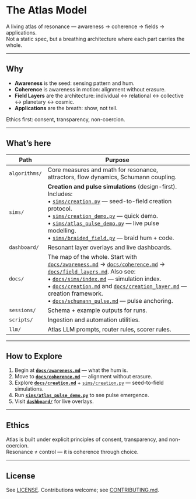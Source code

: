 # The Atlas Model  

A living atlas of resonance — awareness → coherence → fields → applications.  
Not a static spec, but a breathing architecture where each part carries the whole.  

---

## Why  

- **Awareness** is the seed: sensing pattern and hum.  
- **Coherence** is awareness in motion: alignment without erasure.  
- **Field Layers** are the architecture: individual ↔ relational ↔ collective ↔ planetary ↔ cosmic.  
- **Applications** are the breath: show, not tell.  

Ethics first: consent, transparency, non-coercion.  

---

## What’s here  

| Path | Purpose |
|------|---------|
| `algorithms/` | Core measures and math for resonance, attractors, flow dynamics, Schumann coupling. |
| `sims/` | **Creation and pulse simulations** (design-first). Includes:<br>• [`sims/creation.py`](sims/creation.py) — seed-to-field creation protocol.<br>• [`sims/creation_demo.py`](sims/creation_demo.py) — quick demo.<br>• [`sims/atlas_pulse_demo.py`](sims/atlas_pulse_demo.py) — live pulse modelling.<br>• [`sims/braided_field.py`](sims/braided_field.py) — braid hum + code. |
| `dashboard/` | Resonant layer overlays and live dashboards. |
| `docs/` | The map of the whole. Start with [`docs/awareness.md`](docs/awareness.md) → [`docs/coherence.md`](docs/coherence.md) → [`docs/field_layers.md`](docs/field_layers.md). Also see:<br>• [`docs/sims/index.md`](docs/sims/index.md) — simulation index.<br>• [`docs/creation.md`](docs/creation.md) and [`docs/creation_layer.md`](docs/creation_layer.md) — creation framework.<br>• [`docs/schumann_pulse.md`](docs/schumann_pulse.md) — pulse anchoring. |
| `sessions/` | Schema + example outputs for runs. |
| `scripts/` | Ingestion and automation utilities. |
| `llm/` | Atlas LLM prompts, router rules, scorer rules. |

---

## How to Explore  

1. Begin at **[`docs/awareness.md`](docs/awareness.md)** — what the hum is.  
2. Move to **[`docs/coherence.md`](docs/coherence.md)** — alignment without erasure.  
3. Explore **[`docs/creation.md`](docs/creation.md)** + [`sims/creation.py`](sims/creation.py) — seed-to-field simulations.  
4. Run **[`sims/atlas_pulse_demo.py`](sims/atlas_pulse_demo.py)** to see pulse emergence.  
5. Visit **[`dashboard/`](dashboard)** for live overlays.  

---

## Ethics  

Atlas is built under explicit principles of consent, transparency, and non-coercion.  
Resonance ≠ control — it is coherence through choice.  

---

## License  

See [LICENSE](LICENSE). Contributions welcome; see [CONTRIBUTING.md](CONTRIBUTING.md).  
